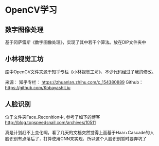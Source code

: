 ﻿# OpenCV学习
## 数字图像处理
基于冈萨雷斯《数字图像处理》，实现了其中若干个算法。放在DIP文件夹中

## 小林视觉工坊
库中OpenCV文件夹源于知乎专栏《小林视觉工坊》，不少代码经过了我的修改。


来源：
知乎专栏： https://zhuanlan.zhihu.com/c_154380889
Github：https://github.com/KobayashiLiu

## 人脸识别
位于文件夹Face_Reconition中, 参考了如下的博客
http://blog.topspeedsnail.com/archives/10511

真是计划赶不上变化啊，看了几天的文档突然觉得上面基于Haar+Cascade的人脸识别有点落后了，打算使用CNN来实现，所以这个人脸识别暂时要弃坑了
